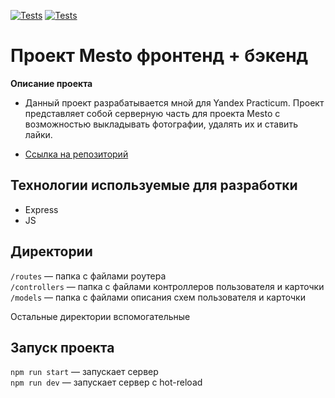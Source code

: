 [![Tests](../../actions/workflows/tests-13-sprint.yml/badge.svg)](../../actions/workflows/tests-13-sprint.yml) [![Tests](../../actions/workflows/tests-14-sprint.yml/badge.svg)](../../actions/workflows/tests-14-sprint.yml)
# Проект Mesto фронтенд + бэкенд

**Описание проекта**

- Данный проект разрабатывается мной для Yandex Practicum. Проект представляет собой серверную часть для проекта Mesto с возможностью выкладывать фотографии, удалять их и ставить лайки.

- [Ссылка на репозиторий](https://github.com/defimov9/express-mesto-gha)

## Технологии используемые для разработки

- Express
- JS

## Директории

`/routes` — папка с файлами роутера  
`/controllers` — папка с файлами контроллеров пользователя и карточки   
`/models` — папка с файлами описания схем пользователя и карточки  
  
Остальные директории вспомогательные

## Запуск проекта

`npm run start` — запускает сервер   
`npm run dev` — запускает сервер с hot-reload
